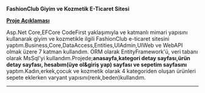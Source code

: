  **FashionClub Giyim ve Kozmetik E-Ticaret Sitesi**

<u>**Proje Açıklaması**</u>

Asp.Net Core,EFCore CodeFirst yaklaşımıyla ve katmanlı mimari yapısını kullanarak giyim ve kozmetikle ilgili FashionClub e-ticaret sitesini yaptım.Business,Core,DataAccess,Entities,UIAdmin,UIWeb ve WebAPI olmak üzere 7 katman kullandım. ORM olarak EntityFramework'ü, veri tabanı olarak MsSql'yi kullandım.Projede;**anasayfa,kategori detay sayfası,ürün detay sayfası, hesabım(üye ol&giriş yap) sayfası ve sepetim sayfasını** yaptım.Kadın,erkek,çocuk ve kozmetik olarak 4 kategoriden oluşan ürünleri sepete eklerken varyant yapısını(renk,beden)kullandım.




---




